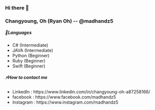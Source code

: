 ### Hi there  👋 

<strong><h3>Changyoung, Oh (Ryan Oh) -- @madhandz5</h3></strong>

<strong><h5>🔭Languages</h5></strong>
<ul>
    <li>C# (Intermediate) </li>
    <li>JAVA (Intermediate)</li>
    <li>Python (Beginner)</li>
    <li>Ruby (Beginner) </li>
    <li>Swift (Beginner) </li>
</ul>
<strong><h5>⚡How to contact me</h5></strong>
<ul>
    <li>LinkedIn : https://www.linkedin.com/in/changyoung-oh-a87258166/</li>
    <li>facebook : https://www.facebook.com/madhandz5 </li>
    <li>Instagram : https://www.instagram.com/madhandz5 </li>
</ul>

<!--
**madhandz5/madhandz5** is a ✨ _special_ ✨ repository because its `README.md` (this file) appears on your GitHub profile.

Here are some ideas to get you started:

- 🔭 I’m currently working on ...
- 🌱 I’m currently learning ...
- 👯 I’m looking to collaborate on ...
- 🤔 I’m looking for help with ...
- 💬 Ask me about ...
- 📫 How to reach me: ...
- 😄 Pronouns: ...
- ⚡ Fun fact: ...
-->
